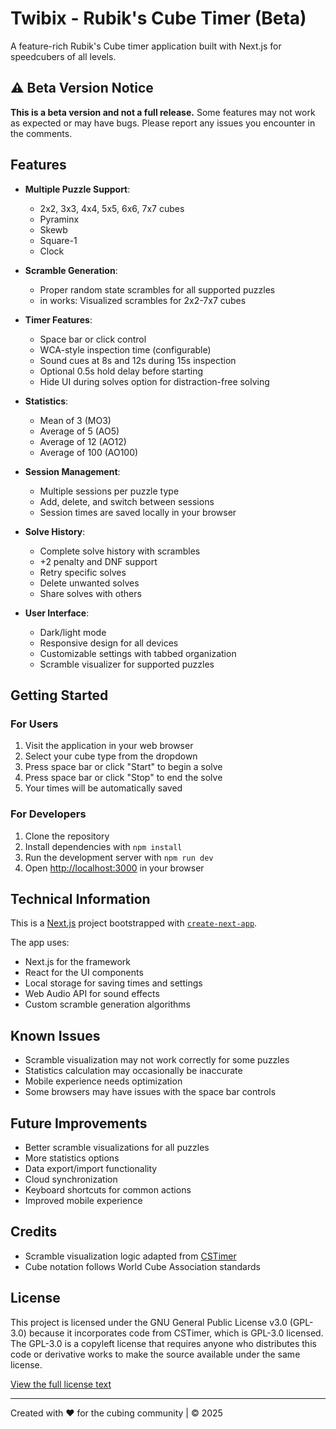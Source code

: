 # Twibix - Rubik's Cube Timer (Beta)

A feature-rich Rubik's Cube timer application built with Next.js for speedcubers of all levels.

## ⚠️ Beta Version Notice

**This is a beta version and not a full release.** Some features may not work as expected or may have bugs. Please report any issues you encounter in the comments.

## Features

- **Multiple Puzzle Support**: 
  - 2x2, 3x3, 4x4, 5x5, 6x6, 7x7 cubes
  - Pyraminx
  - Skewb
  - Square-1
  - Clock

- **Scramble Generation**:
  - Proper random state scrambles for all supported puzzles
  - in works: Visualized scrambles for 2x2-7x7 cubes 

- **Timer Features**:
  - Space bar or click control
  - WCA-style inspection time (configurable)
  - Sound cues at 8s and 12s during 15s inspection
  - Optional 0.5s hold delay before starting
  - Hide UI during solves option for distraction-free solving

- **Statistics**:
  - Mean of 3 (MO3)
  - Average of 5 (AO5)
  - Average of 12 (AO12)
  - Average of 100 (AO100)

- **Session Management**:
  - Multiple sessions per puzzle type
  - Add, delete, and switch between sessions
  - Session times are saved locally in your browser

- **Solve History**:
  - Complete solve history with scrambles
  - +2 penalty and DNF support
  - Retry specific solves
  - Delete unwanted solves
  - Share solves with others

- **User Interface**:
  - Dark/light mode
  - Responsive design for all devices
  - Customizable settings with tabbed organization
  - Scramble visualizer for supported puzzles

## Getting Started

### For Users

1. Visit the application in your web browser
2. Select your cube type from the dropdown
3. Press space bar or click "Start" to begin a solve
4. Press space bar or click "Stop" to end the solve
5. Your times will be automatically saved

### For Developers

1. Clone the repository
2. Install dependencies with `npm install`
3. Run the development server with `npm run dev`
4. Open [http://localhost:3000](http://localhost:3000) in your browser

## Technical Information

This is a [Next.js](https://nextjs.org) project bootstrapped with [`create-next-app`](https://nextjs.org/docs/app/api-reference/cli/create-next-app).

The app uses:
- Next.js for the framework
- React for the UI components
- Local storage for saving times and settings
- Web Audio API for sound effects
- Custom scramble generation algorithms

## Known Issues

- Scramble visualization may not work correctly for some puzzles
- Statistics calculation may occasionally be inaccurate
- Mobile experience needs optimization
- Some browsers may have issues with the space bar controls

## Future Improvements

- Better scramble visualizations for all puzzles
- More statistics options
- Data export/import functionality
- Cloud synchronization
- Keyboard shortcuts for common actions
- Improved mobile experience

## Credits

- Scramble visualization logic adapted from [CSTimer](https://cstimer.net/)
- Cube notation follows World Cube Association standards

## License

This project is licensed under the GNU General Public License v3.0 (GPL-3.0) because it incorporates code from CSTimer, which is GPL-3.0 licensed. The GPL-3.0 is a copyleft license that requires anyone who distributes this code or derivative works to make the source available under the same license.

[View the full license text](LICENSE)

---

Created with ❤️ for the cubing community | © 2025
